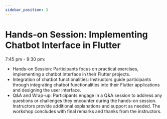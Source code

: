 ```yaml
---
sidebar_position: 3
---
```

# Hands-on Session: Implementing Chatbot Interface in Flutter

7:45 pm - 9:30 pm:

- Hands-on Session: Participants focus on practical exercises, implementing a chatbot interface in their Flutter projects.
- Integration of chatbot functionalities: Instructors guide participants through integrating chatbot functionalities into their Flutter applications and designing the user interface.
- Q&A and Wrap-up: Participants engage in a Q&A session to address any questions or challenges they encounter during the hands-on session. Instructors provide additional explanations and support as needed. The workshop concludes with final remarks and thanks from the instructors.
